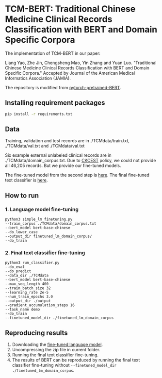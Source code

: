# TCM-BERT: Traditional Chinese Medicine Clinical Records Classification with BERT and Domain Specific Corpora

The implementation of TCM-BERT in our paper:

Liang Yao, Zhe Jin, Chengsheng Mao, Yin Zhang and Yuan Luo. "Traditional Chinese Medicine Clinical Records Classification with BERT and Domain Specific Corpora." Accepted by Journal of the American Medical Informatics Association (JAMIA).

The repository is modified from [pytorch-pretrained-BERT](https://github.com/huggingface/pytorch-pretrained-BERT).

## Installing requirement packages

```bash
pip install -r requirements.txt
```

## Data

Training, validation and test records are in ./TCMdata/train.txt, ./TCMdata/val.txt and ./TCMdata/val.txt

Six example external unlabeled clinical records are in ./TCMdata/domain_corpus.txt. Due to [CKCEST](http://zcy.ckcest.cn/tcm/) policy, we could not provide all 46,205 records. But we provide our fine-tuned models.

The fine-tuned model from the second step is [here](https://drive.google.com/file/d/1VKKbfuzIdPwwgbYKSXBvhV7Ak1CSggSO/view?usp=sharing). The final fine-tuned text classifier is [here](https://drive.google.com/file/d/19y-mvsZmWVJg8NO9ZxKrkKIHV-sC4NNW/view?usp=sharing).

## How to run
 
### 1. Language model fine-tuning

```shell
python3 simple_lm_finetuning.py 
--train_corpus ./TCMdata/domain_corpus.txt 
--bert_model bert-base-chinese 
--do_lower_case 
--output_dir finetuned_lm_domain_corpus/ 
--do_train
```

### 2. Final text classifier fine-tuning
```shell
python3 run_classifier.py 
--do_eval 
--do_predict 
--data_dir ./TCMdata 
--bert_model bert-base-chinese 
--max_seq_length 400 
--train_batch_size 32 
--learning_rate 2e-5 
--num_train_epochs 3.0 
--output_dir ./output 
--gradient_accumulation_steps 16 
--task_name demo  
--do_train 
--finetuned_model_dir ./finetuned_lm_domain_corpus
```

## Reproducing results

1. Downloading the [fine-tuned language model](https://drive.google.com/file/d/1VKKbfuzIdPwwgbYKSXBvhV7Ak1CSggSO/view?usp=sharing).
2. Uncompressing the zip file in current folder.
3. Running the final text classifier fine-tuning.
4. The results of BERT can be reproduced by running the final text classifier fine-tuning without ```--finetuned_model_dir ./finetuned_lm_domain_corpus```.
